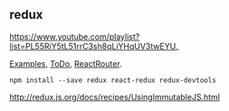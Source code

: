 redux
-

https://www.youtube.com/playlist?list=PL55RiY5tL51rrC3sh8qLiYHqUV3twEYU_

[Examples](http://redux.js.org/docs/introduction/Examples.html),
[ToDo](http://redux.js.org/docs/basics/ExampleTodoList.html),
[ReactRouter](http://redux.js.org/docs/advanced/UsageWithReactRouter.html).

````
npm install --save redux react-redux redux-devtools
````

http://redux.js.org/docs/recipes/UsingImmutableJS.html
